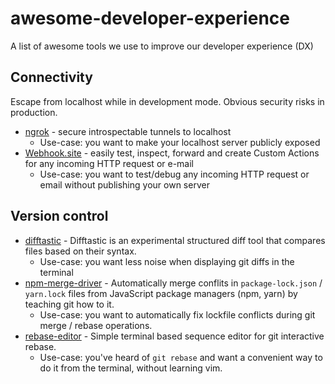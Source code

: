# awesome-developer-experience
A list of awesome tools we use to improve our developer experience (DX)

## Connectivity

Escape from localhost while in development mode. Obvious security risks in production.

* [ngrok](https://ngrok.com/) - secure introspectable tunnels to localhost
  * Use-case: you want to make your localhost server publicly exposed
* [Webhook.site](https://webhook.site/) - easily test, inspect, forward and create Custom Actions for any incoming HTTP request or e-mail
  * Use-case: you want to test/debug any incoming HTTP request or email without publishing your own server

## Version control

* [difftastic](https://github.com/Wilfred/difftastic) - Difftastic is an experimental structured diff tool that compares files based on their syntax.
  * Use-case: you want less noise when displaying git diffs in the terminal
* [npm-merge-driver](https://www.npmjs.com/package/npm-merge-driver) - Automatically merge conflits in `package-lock.json` / `yarn.lock` files from JavaScript package managers (npm, yarn) by teaching git how to it.
  * Use-case: you want to automatically fix lockfile conflicts during git merge / rebase operations.
* [rebase-editor](https://www.npmjs.com/package/rebase-editor) - Simple terminal based sequence editor for git interactive rebase.
  * Use-case: you've heard of `git rebase` and want a convenient way to do it from the terminal, without learning vim.
